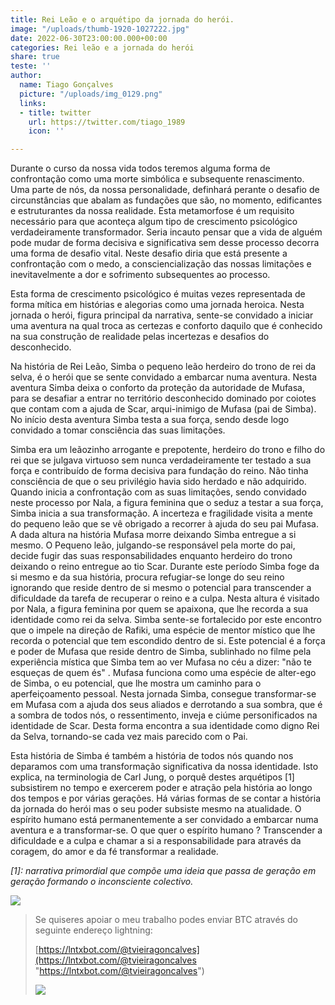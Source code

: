 ```yaml
---
title: Rei Leão e o arquétipo da jornada do herói.
image: "/uploads/thumb-1920-1027222.jpg"
date: 2022-06-30T23:00:00.000+00:00
categories: Rei leão e a jornada do herói
share: true
teste: ''
author:
  name: Tiago Gonçalves
  picture: "/uploads/img_0129.png"
  links:
  - title: twitter
    url: https://twitter.com/tiago_1989
    icon: ''

---
```

Durante o curso da nossa vida todos teremos alguma forma de confrontação como uma morte simbólica e subsequente renascimento. Uma parte de nós, da nossa personalidade, definhará perante o desafio de circunstâncias que abalam as fundações que são, no momento, edificantes e estruturantes da nossa realidade. Esta metamorfose é um requisito necessário para que aconteça algum tipo de crescimento psicológico verdadeiramente transformador. Seria incauto pensar que a vida de alguém pode mudar de forma decisiva e significativa sem desse processo decorra uma forma de desafio vital. Neste desafio diria que está presente a confrontação com o medo, a consciencialização das nossas limitações e inevitavelmente a dor e sofrimento subsequentes ao processo.

Esta forma de crescimento psicológico é muitas vezes representada de forma mítica em histórias e alegorias como uma jornada heroica. Nesta jornada o herói, figura principal da narrativa, sente-se convidado a iniciar uma aventura na qual troca as certezas e conforto daquilo que é conhecido na sua construção de realidade pelas incertezas e desafios do desconhecido.

Na história de Rei Leão, Simba o pequeno leão herdeiro do trono de rei da selva, é o herói que se sente convidado a embarcar numa aventura. Nesta aventura Simba deixa o conforto da proteção da autoridade de Mufasa, para se desafiar a entrar no território desconhecido dominado por coiotes que contam com a ajuda de Scar, arqui-inimigo de Mufasa (pai de Simba). No início desta aventura Simba testa a sua força, sendo desde logo convidado a tomar consciência das suas limitações.

Simba era um leãozinho arrogante e prepotente, herdeiro do trono e filho do rei que se julgava virtuoso sem nunca verdadeiramente ter testado a sua força e contribuído de forma decisiva para fundação do reino. Não tinha consciência de que o seu privilégio havia sido herdado e não adquirido. Quando inicia a confrontação com as suas limitações, sendo convidado neste processo por Nala, a figura feminina que o seduz a testar a sua força, Simba inicia a sua transformação. A incerteza e fragilidade visita a mente do pequeno leão que se vê obrigado a recorrer à ajuda do seu pai Mufasa. A dada altura na história Mufasa morre deixando Simba entregue a si mesmo. O Pequeno leão, julgando-se responsável pela morte do pai, decide fugir das suas responsabilidades enquanto herdeiro do trono deixando o reino entregue ao tio Scar. Durante este período Simba foge da si mesmo e da sua história, procura refugiar-se longe do seu reino ignorando que reside dentro de si mesmo o potencial para transcender a dificuldade da tarefa de recuperar o reino e a culpa. Nesta altura é visitado por Nala, a figura feminina por quem se apaixona, que lhe recorda a sua identidade como rei da selva.  Simba sente-se fortalecido por este encontro que o impele na direção de Rafiki, uma espécie de mentor místico que lhe recorda o potencial que tem escondido dentro de si. Este potencial é a força e poder de Mufasa que reside dentro de Simba, sublinhado no filme pela experiência mística que Simba tem ao ver Mufasa no céu a dizer: "não te esqueças de quem és" . Mufasa funciona como uma espécie de alter-ego de Simba, o eu potencial, que lhe mostra um caminho para o aperfeiçoamento pessoal. Nesta jornada Simba, consegue transformar-se em Mufasa com a ajuda dos seus aliados e derrotando a sua sombra, que é a sombra de todos nós, o ressentimento, inveja e ciúme personificados na identidade de Scar. Desta forma encontra a sua identidade como digno Rei da Selva, tornando-se cada vez mais parecido com o Pai.

Esta história de Simba é também a história de todos nós quando nos deparamos com uma transformação significativa da nossa identidade. Isto explica, na terminologia de Carl Jung, o porquê destes arquétipos \[1\] subsistirem no tempo e exercerem poder e atração pela história ao longo dos tempos e por várias gerações. Há várias formas de se contar a história da jornada do herói mas o seu poder subsiste mesmo na atualidade. O espírito humano está permanentemente a ser convidado a embarcar numa aventura e a transformar-se. O que quer o espírito humano ? Transcender a dificuldade e a culpa e chamar a si a responsabilidade para através da coragem, do amor e da fé transformar a realidade.

_\[1\]: narrativa primordial que compõe uma ideia que passa de geração em geração formando o inconsciente colectivo._

![](https://i.imgur.com/eJNQ5Xy.jpg)

> Se quiseres apoiar o meu trabalho podes enviar BTC através do seguinte endereço lightning:
>
> [https://lntxbot.com/@tvieiragoncalves](https://lntxbot.com/@tvieiragoncalves "https://lntxbot.com/@tvieiragoncalves")
>
> ![](https://i.imgur.com/v8i5Xd3.png)